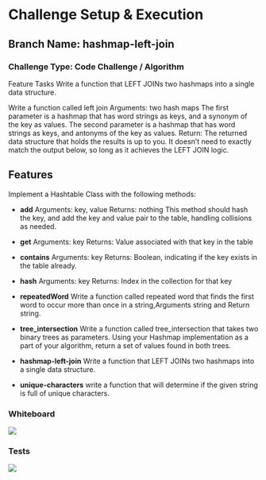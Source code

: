 # Challenge Setup & Execution
## Branch Name: hashmap-left-join

### Challenge Type: Code Challenge / Algorithm
Feature Tasks
Write a function that LEFT JOINs two hashmaps into a single data structure.

Write a function called left join
Arguments: two hash maps
The first parameter is a hashmap that has word strings as keys, and a synonym of the key as values.
The second parameter is a hashmap that has word strings as keys, and antonyms of the key as values.
Return: The returned data structure that holds the results is up to you. It doesn’t need to exactly match the output below, so long as it achieves the LEFT JOIN logic.

## Features
Implement a Hashtable Class with the following methods:

- **add**
Arguments: key, value
Returns: nothing
This method should hash the key, and add the key and value pair to the table, handling collisions as needed.
- **get**
Arguments: key
Returns: Value associated with that key in the table

- **contains**
Arguments: key
Returns: Boolean, indicating if the key exists in the table already.

- **hash**
Arguments: key
Returns: Index in the collection for that key

- **repeatedWord**
Write a function called repeated word that finds the first word to occur more than once in a string,Arguments string and Return string.

- **tree_intersection**
Write a function called tree_intersection that takes two binary trees as parameters.
Using your Hashmap implementation as a part of your algorithm, return a set of values found in both trees.

- **hashmap-left-join**
Write a function that LEFT JOINs two hashmaps into a single data structure.

- **unique-characters**
 write a function that will determine if the given string is full of unique characters.

 
### Whiteboard

![](Challenge35.jpg)

### Tests
![](CC35PassedTests.PNG)